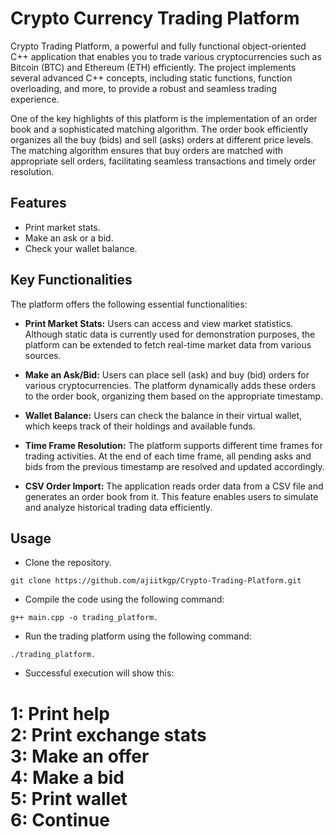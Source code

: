 # Crypto Currency Trading Platform
Crypto Trading Platform, a powerful and fully functional object-oriented C++ application that enables you to trade various cryptocurrencies such as Bitcoin (BTC) and Ethereum (ETH) efficiently. The project implements several advanced C++ concepts, including static functions, function overloading, and more, to provide a robust and seamless trading experience.

One of the key highlights of this platform is the implementation of an order book and a sophisticated matching algorithm. The order book efficiently organizes all the buy (bids) and sell (asks) orders at different price levels. The matching algorithm ensures that buy orders are matched with appropriate sell orders, facilitating seamless transactions and timely order resolution.

## Features
* Print market stats.
* Make an ask or a bid.
* Check your wallet balance.

## Key Functionalities
The platform offers the following essential functionalities:

* **Print Market Stats:** Users can access and view market statistics. Although static data is currently used for demonstration purposes, the platform can be extended to fetch real-time market data from various sources.

* **Make an Ask/Bid:** Users can place sell (ask) and buy (bid) orders for various cryptocurrencies. The platform dynamically adds these orders to the order book, organizing them based on the appropriate timestamp.

* **Wallet Balance:** Users can check the balance in their virtual wallet, which keeps track of their holdings and available funds.

* **Time Frame Resolution:** The platform supports different time frames for trading activities. At the end of each time frame, all pending asks and bids from the previous timestamp are resolved and updated accordingly.

* **CSV Order Import:** The application reads order data from a CSV file and generates an order book from it. This feature enables users to simulate and analyze historical trading data efficiently.

## Usage

* Clone the repository.

```git clone https://github.com/ajiitkgp/Crypto-Trading-Platform.git```

* Compile the code using the following command:

```g++ main.cpp -o trading_platform.```

* Run the trading platform using the following command:

```./trading_platform.```

* Successful execution will show this:

1: Print help<br>
2: Print exchange stats<br>
3: Make an offer<br>
4: Make a bid<br>
5: Print wallet<br>
6: Continue<br>
===========
